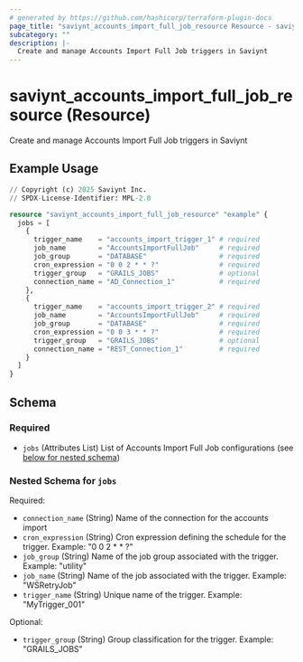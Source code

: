 ```yaml
---
# generated by https://github.com/hashicorp/terraform-plugin-docs
page_title: "saviynt_accounts_import_full_job_resource Resource - saviynt"
subcategory: ""
description: |-
  Create and manage Accounts Import Full Job triggers in Saviynt
---
```


# saviynt_accounts_import_full_job_resource (Resource)

Create and manage Accounts Import Full Job triggers in Saviynt

## Example Usage

```terraform
// Copyright (c) 2025 Saviynt Inc.
// SPDX-License-Identifier: MPL-2.0

resource "saviynt_accounts_import_full_job_resource" "example" {
  jobs = [
    {
      trigger_name    = "accounts_import_trigger_1" # required
      job_name        = "AccountsImportFullJob"     # required
      job_group       = "DATABASE"                  # required
      cron_expression = "0 0 2 * * ?"               # required
      trigger_group   = "GRAILS_JOBS"               # optional
      connection_name = "AD_Connection_1"           # required
    },
    {
      trigger_name    = "accounts_import_trigger_2" # required
      job_name        = "AccountsImportFullJob"     # required
      job_group       = "DATABASE"                  # required
      cron_expression = "0 0 3 * * ?"               # required
      trigger_group   = "GRAILS_JOBS"               # optional
      connection_name = "REST_Connection_1"         # required
    }
  ]
}
```

<!-- schema generated by tfplugindocs -->
## Schema

### Required

- `jobs` (Attributes List) List of Accounts Import Full Job configurations (see [below for nested schema](#nestedatt--jobs))

<a id="nestedatt--jobs"></a>
### Nested Schema for `jobs`

Required:

- `connection_name` (String) Name of the connection for the accounts import
- `cron_expression` (String) Cron expression defining the schedule for the trigger. Example: "0 0 2 * * ?"
- `job_group` (String) Name of the job group associated with the trigger. Example: "utility"
- `job_name` (String) Name of the job associated with the trigger. Example: "WSRetryJob"
- `trigger_name` (String) Unique name of the trigger. Example: "MyTrigger_001"

Optional:

- `trigger_group` (String) Group classification for the trigger. Example: "GRAILS_JOBS"
